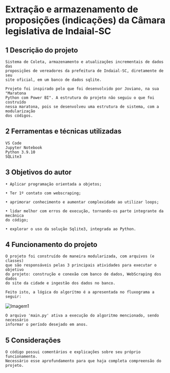 # Extração e armazenamento de proposições (indicações) da Câmara legislativa de Indaial-SC


## 1 Descrição do projeto

	Sistema de Coleta, armazenamento e atualizações incrementais de dados das
	proposições de vereadores da prefeitura de Indaial-SC, diretamente de seu
	site oficial, em um banco de dados sqlite.

	Projeto foi inspirado pelo que foi desenvolvido por Joviano, na sua "Maratona
	Python com Power BI". A estrutura do projeto não seguiu o que foi costruído
 	nessa maratona, pois se desenvolveu uma estrutura de sistema, com a modularização
  	dos códigos.

## 2 Ferramentas e técnicas utilizadas
	
	VS Code
	Jupyter Notebook
	Python 3.9.10
	SQLite3

## 3 Objetivos do autor

	• Aplicar programação orientada a objetos;

	• Ter 1º contato com webscraping;

	• aprimorar conhecimento e aumentar complexidade ao utilizar loops;

	• lidar melhor com erros de execução, tornando-os parte integrante da mecânica
	do código;

	• explorar o uso da solução Sqlite3, integrada ao Python.

## 4 Funcionamento do projeto

	O projeto foi construído de maneira modularizada, com arquivos (e classes)
 	que são responsáveis pelas 3 principais atividades para executar o objetivo
  	do projeto: construção e conexão com banco de dados, WebScraping dos dados
   	do site da cidade e ingestão dos dados no banco.

	Feito isto, a lógica do algorítmo é a apresentada no fluxograma a seguir:

![Imagem1](https://github.com/ylder/20230422_webScrapingPy_indaialSC/assets/126031404/9a3750fb-03d1-4b6e-beaf-18363749a3de)

	O arquivo 'main.py' ativa a execução do algoritmo mencionado, sendo necessário
	informar o período desejado em anos.

## 5 Considerações

	O código possui comentários e explicações sobre seu próprio funcionamento.
	Necessário esse aprofundamento para que haja completa compreensão do projeto.
